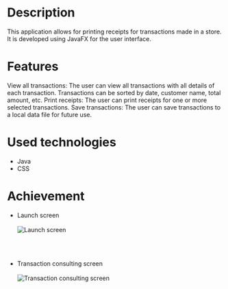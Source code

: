 # Description

This application allows for printing receipts for transactions made in a store. It is developed using JavaFX for the user interface.

# Features

View all transactions: The user can view all transactions with all details of each transaction. Transactions can be sorted by date, customer name, total amount, etc.
Print receipts: The user can print receipts for one or more selected transactions.
Save transactions: The user can save transactions to a local data file for future use.

# Used technologies

* Java
* CSS

# Achievement

* Launch screen
<br/><br/>
![Launch screen](https://user-images.githubusercontent.com/93558050/220821877-1ced8d9c-02ca-4e89-96ec-ade021bf35b2.png)

<br/><br/>
* Transaction consulting screen
<br/><br/>
![Transaction consulting screen](https://user-images.githubusercontent.com/93558050/220822011-5cbcabf1-135d-4b05-8d32-c9983cc43e0c.png)
